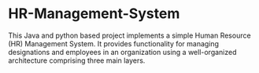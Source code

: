 # HR-Management-System
This Java and python based project implements a simple Human Resource (HR) Management System. It provides functionality for managing designations and employees in an organization using a well-organized architecture comprising three main layers.
